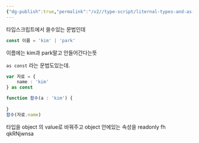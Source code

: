 ```yaml
---
{"dg-publish":true,"permalink":"/v2//type-script/liternal-types-and-as-const/","tags":["TypeScript"]}
---
```


타입스크립트에서 쓸수있는 문법인데

```ts
const 이름 = 'kim' | 'park'
```

이름에는 kim과 park말고 안들어간다는뜻

 `as const` 라는 문법도있는데.

```ts
var 자료 = {
	name : 'kim'
} as const

function 함수(a : 'kim') {
	
}
함수(자료.name)
```

타입을 object 의 value로 바꿔주고 object 안에있는 속성을 readonly fh qkRNjwnsa